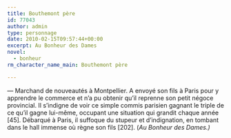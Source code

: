 ```yaml
---
title: Bouthemont père
id: 77043
author: admin
type: personnage
date: 2010-02-15T09:57:44+00:00
excerpt: Au Bonheur des Dames
novel:
  - bonheur
rm_character_name_main: Bouthemont père

---
```

— Marchand de nouveautés à Montpellier. A envoyé son fils à Paris pour y apprendre le commerce et n&rsquo;a pu obtenir qu&rsquo;il reprenne son petit négoce provincial. Il s&rsquo;indigne de voir ce simple commis parisien gagnant le triple de ce qu&rsquo;il gagne lui-même, occupant une situation qui grandit chaque année [45]. Débarqué à Paris, il suffoque du stupeur et d&rsquo;indignation, en tombant dans le hall immense où règne son fils [202]. (_Au Bonheur des Dames.)_